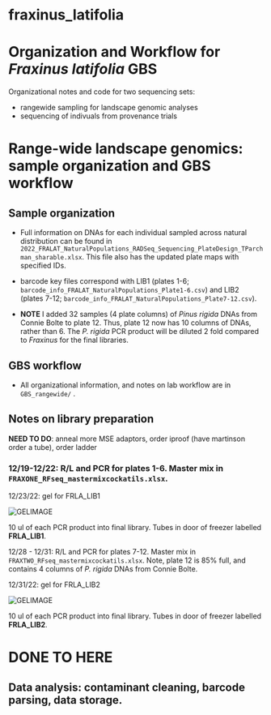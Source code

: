 # fraxinus_latifolia
# Organization and Workflow for *Fraxinus latifolia* GBS 
Organizational notes and code for two sequencing sets:
- rangewide sampling for landscape genomic analyses
- sequencing of indivuals from provenance trials

# Range-wide landscape genomics: sample organization and GBS workflow 

## Sample organization
- Full information on DNAs for each individual sampled across natural distribution can be found in `2022_FRALAT_NaturalPopulations_RADSeq_Sequencing_PlateDesign_TParchman_sharable.xlsx`. This file also has the updated plate maps with specified IDs.

- barcode key files correspond with LIB1 (plates 1-6; `barcode_info_FRALAT_NaturalPopulations_Plate1-6.csv`) and LIB2 (plates 7-12; `barcode_info_FRALAT_NaturalPopulations_Plate7-12.csv`).

- **NOTE** I added 32 samples (4 plate columns) of *Pinus rigida* DNAs from Connie Bolte to plate 12. Thus, plate 12 now has 10 columns of DNAs, rather than 6. The *P. rigida* PCR product will be diluted 2 fold compared to *Fraxinus* for the final libraries.

## GBS workflow

- All organizational information, and notes on lab workflow are in `GBS_rangewide/` .

## Notes on library preparation

**NEED TO DO**: anneal more MSE adaptors, order iproof (have martinson order a tube), order ladder

### 12/19-12/22: R/L and PCR for plates 1-6. Master mix in `FRAXONE_RFseq_mastermixcockatils.xlsx`.

12/23/22: gel for FRLA_LIB1
 
![GELIMAGE](md_images/FRLA_LIB1_GEL.jpg)

10 ul of each PCR product into final library. Tubes in door of freezer labelled **FRLA_LIB1**.

12/28 - 12/31: R/L and PCR for plates 7-12. Master mix in `FRAXTWO_RFseq_mastermixcockatils.xlsx`. Note, plate 12 is 85% full, and contains 4 columns of *P. rigida* DNAs from Connie Bolte.

12/31/22: gel for FRLA_LIB2
 
![GELIMAGE](md_images/FRLA2_gel.jpg)

10 ul of each PCR product into final library. Tubes in door of freezer labelled **FRLA_LIB2**.

# DONE TO HERE ###################


## Data analysis: contaminant cleaning, barcode parsing, data storage.